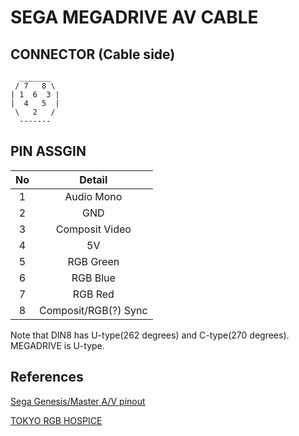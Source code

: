 # SEGA MEGADRIVE AV CABLE

## CONNECTOR (Cable side)

```
  _______
 / 7   8 \
| 1  6  3 |
|  4   5  |
 \   2   /
  -------
```

## PIN ASSGIN

|No|Detail|
|:-:|:-:|
|1|Audio Mono|
|2|GND|
|3|Composit Video|
|4|5V|
|5|RGB Green|
|6|RGB Blue|
|7|RGB Red|
|8|Composit/RGB(?) Sync|

Note that DIN8 has U-type(262 degrees) and C-type(270 degrees). MEGADRIVE is U-type.

## References

[Sega Genesis/Master A/V pinout](https://pinouts.ru/Game/sega1_pinout.shtml)

[TOKYO RGB HOSPICE](http://dempa.jp/rgb/heaven/g_md.html)
